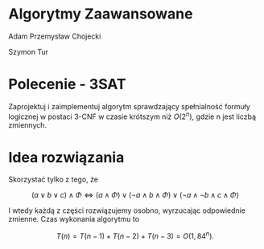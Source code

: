 # Algorytmy Zaawansowane

Adam Przemysław Chojecki

Szymon Tur

# Polecenie - 3SAT
Zaprojektuj i zaimplementuj algorytm sprawdzający spełnialność formuły logicznej w postaci 3-CNF w czasie krótszym niż $O(2^n)$, gdzie n jest liczbą zmiennych.


# Idea rozwiązania

Skorzystać tylko z tego, że

$$
(a \vee b \vee c) \wedge \Phi \iff (a \wedge \Phi) \vee (\neg a \wedge b \wedge \Phi) \vee (\neg a \wedge \neg b \wedge c \wedge \Phi) 
$$

I wtedy każdą z części rozwiązujemy osobno, wyrzucając odpowiednie zmienne. Czas wykonania algorytmu to

$$
T(n) = T(n-1)+T(n-2)+T(n-3) = O(1,84^n).
$$
